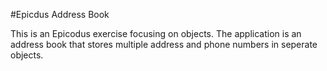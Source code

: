 #Epicdus Address Book

This is an Epicodus exercise focusing on objects. The application is an address book that stores multiple address and phone numbers in seperate objects.
